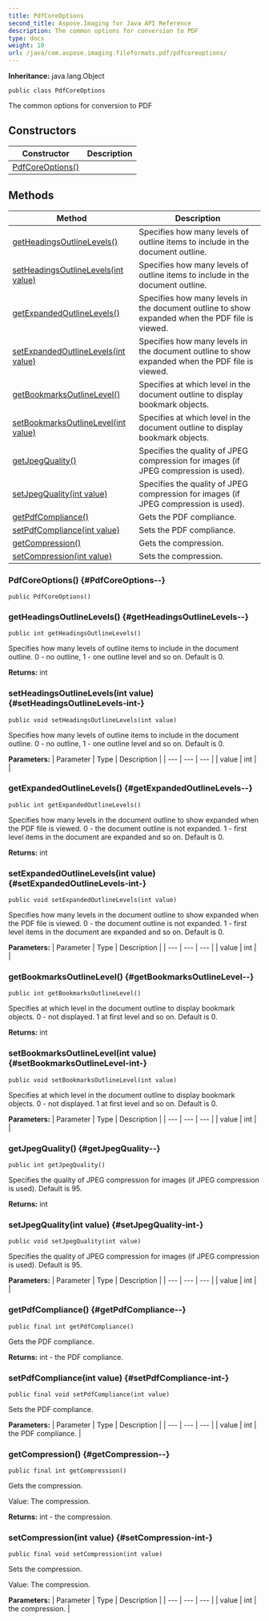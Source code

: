 ```yaml
---
title: PdfCoreOptions
second_title: Aspose.Imaging for Java API Reference
description: The common options for conversion to PDF
type: docs
weight: 10
url: /java/com.aspose.imaging.fileformats.pdf/pdfcoreoptions/
---
```

**Inheritance:**
java.lang.Object
```
public class PdfCoreOptions
```

The common options for conversion to PDF
## Constructors

| Constructor | Description |
| --- | --- |
| [PdfCoreOptions()](#PdfCoreOptions--) |  |
## Methods

| Method | Description |
| --- | --- |
| [getHeadingsOutlineLevels()](#getHeadingsOutlineLevels--) | Specifies how many levels of outline items to include in the document outline. |
| [setHeadingsOutlineLevels(int value)](#setHeadingsOutlineLevels-int-) | Specifies how many levels of outline items to include in the document outline. |
| [getExpandedOutlineLevels()](#getExpandedOutlineLevels--) | Specifies how many levels in the document outline to show expanded when the PDF file is viewed. |
| [setExpandedOutlineLevels(int value)](#setExpandedOutlineLevels-int-) | Specifies how many levels in the document outline to show expanded when the PDF file is viewed. |
| [getBookmarksOutlineLevel()](#getBookmarksOutlineLevel--) | Specifies at which level in the document outline to display bookmark objects. |
| [setBookmarksOutlineLevel(int value)](#setBookmarksOutlineLevel-int-) | Specifies at which level in the document outline to display bookmark objects. |
| [getJpegQuality()](#getJpegQuality--) | Specifies the quality of JPEG compression for images (if JPEG compression is used). |
| [setJpegQuality(int value)](#setJpegQuality-int-) | Specifies the quality of JPEG compression for images (if JPEG compression is used). |
| [getPdfCompliance()](#getPdfCompliance--) | Gets the PDF compliance. |
| [setPdfCompliance(int value)](#setPdfCompliance-int-) | Sets the PDF compliance. |
| [getCompression()](#getCompression--) | Gets the compression. |
| [setCompression(int value)](#setCompression-int-) | Sets the compression. |
### PdfCoreOptions() {#PdfCoreOptions--}
```
public PdfCoreOptions()
```


### getHeadingsOutlineLevels() {#getHeadingsOutlineLevels--}
```
public int getHeadingsOutlineLevels()
```


Specifies how many levels of outline items to include in the document outline. 0 - no outline, 1 - one outline level and so on. Default is 0.

**Returns:**
int
### setHeadingsOutlineLevels(int value) {#setHeadingsOutlineLevels-int-}
```
public void setHeadingsOutlineLevels(int value)
```


Specifies how many levels of outline items to include in the document outline. 0 - no outline, 1 - one outline level and so on. Default is 0.

**Parameters:**
| Parameter | Type | Description |
| --- | --- | --- |
| value | int |  |

### getExpandedOutlineLevels() {#getExpandedOutlineLevels--}
```
public int getExpandedOutlineLevels()
```


Specifies how many levels in the document outline to show expanded when the PDF file is viewed. 0 - the document outline is not expanded. 1 - first level items in the document are expanded and so on. Default is 0.

**Returns:**
int
### setExpandedOutlineLevels(int value) {#setExpandedOutlineLevels-int-}
```
public void setExpandedOutlineLevels(int value)
```


Specifies how many levels in the document outline to show expanded when the PDF file is viewed. 0 - the document outline is not expanded. 1 - first level items in the document are expanded and so on. Default is 0.

**Parameters:**
| Parameter | Type | Description |
| --- | --- | --- |
| value | int |  |

### getBookmarksOutlineLevel() {#getBookmarksOutlineLevel--}
```
public int getBookmarksOutlineLevel()
```


Specifies at which level in the document outline to display bookmark objects. 0 - not displayed. 1 at first level and so on. Default is 0.

**Returns:**
int
### setBookmarksOutlineLevel(int value) {#setBookmarksOutlineLevel-int-}
```
public void setBookmarksOutlineLevel(int value)
```


Specifies at which level in the document outline to display bookmark objects. 0 - not displayed. 1 at first level and so on. Default is 0.

**Parameters:**
| Parameter | Type | Description |
| --- | --- | --- |
| value | int |  |

### getJpegQuality() {#getJpegQuality--}
```
public int getJpegQuality()
```


Specifies the quality of JPEG compression for images (if JPEG compression is used). Default is 95.

**Returns:**
int
### setJpegQuality(int value) {#setJpegQuality-int-}
```
public void setJpegQuality(int value)
```


Specifies the quality of JPEG compression for images (if JPEG compression is used). Default is 95.

**Parameters:**
| Parameter | Type | Description |
| --- | --- | --- |
| value | int |  |

### getPdfCompliance() {#getPdfCompliance--}
```
public final int getPdfCompliance()
```


Gets the PDF compliance.

**Returns:**
int - the PDF compliance.
### setPdfCompliance(int value) {#setPdfCompliance-int-}
```
public final void setPdfCompliance(int value)
```


Sets the PDF compliance.

**Parameters:**
| Parameter | Type | Description |
| --- | --- | --- |
| value | int | the PDF compliance. |

### getCompression() {#getCompression--}
```
public final int getCompression()
```


Gets the compression.

Value: The compression.

**Returns:**
int - the compression.
### setCompression(int value) {#setCompression-int-}
```
public final void setCompression(int value)
```


Sets the compression.

Value: The compression.

**Parameters:**
| Parameter | Type | Description |
| --- | --- | --- |
| value | int | the compression. |

